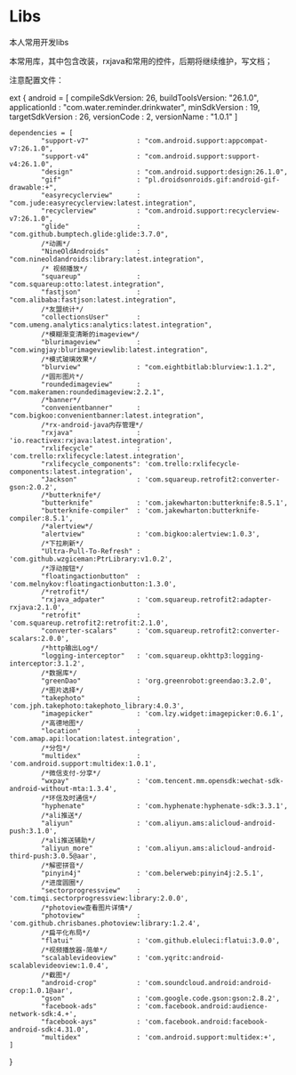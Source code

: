 # Libs
本人常用开发libs

本常用库，其中包含改装，rxjava和常用的控件，后期将继续维护，写文档；


注意配置文件：


ext {
    android = [
            compileSdkVersion: 26,
            buildToolsVersion: "26.1.0",
            applicationId    : "com.water.reminder.drinkwater",
            minSdkVersion    : 19,
            targetSdkVersion : 26,
            versionCode      : 2,
            versionName      : "1.0.1"
    ]

    dependencies = [
            "support-v7"            : "com.android.support:appcompat-v7:26.1.0",
            "support-v4"            : "com.android.support:support-v4:26.1.0",
            "design"                : "com.android.support:design:26.1.0",
            "gif"                   : "pl.droidsonroids.gif:android-gif-drawable:+",
            "easyrecyclerview"      : "com.jude:easyrecyclerview:latest.integration",
            "recyclerview"          : "com.android.support:recyclerview-v7:26.1.0",
            "glide"                 : "com.github.bumptech.glide:glide:3.7.0",
            /*动画*/
            "NineOldAndroids"       : "com.nineoldandroids:library:latest.integration",
            /* 视频播放*/
            "squareup"              : "com.squareup:otto:latest.integration",
            "fastjson"              : "com.alibaba:fastjson:latest.integration",
            /*友盟统计*/
            "collectionsUser"       : "com.umeng.analytics:analytics:latest.integration",
            /*模糊渐变清晰的imageview*/
            "blurimageview"         : "com.wingjay:blurimageviewlib:latest.integration",
            /*模式玻璃效果*/
            "blurview"              : "com.eightbitlab:blurview:1.1.2",
            /*圆形图片*/
            "roundedimageview"      : "com.makeramen:roundedimageview:2.2.1",
            /*banner*/
            "convenientbanner"      : "com.bigkoo:convenientbanner:latest.integration",
            /*rx-android-java内存管理*/
            "rxjava"                : 'io.reactivex:rxjava:latest.integration',
            "rxlifecycle"           : 'com.trello:rxlifecycle:latest.integration',
            "rxlifecycle_components": 'com.trello:rxlifecycle-components:latest.integration',
            "Jackson"               : 'com.squareup.retrofit2:converter-gson:2.0.2',
            /*butterknife*/
            "butterknife"           : 'com.jakewharton:butterknife:8.5.1',
            "butterknife-compiler"  : 'com.jakewharton:butterknife-compiler:8.5.1',
            /*alertview*/
            "alertview"             : 'com.bigkoo:alertview:1.0.3',
            /*下拉刷新*/
            "Ultra-Pull-To-Refresh" : 'com.github.wzgiceman:PtrLibrary:v1.0.2',
            /*浮动按钮*/
            "floatingactionbutton"  : 'com.melnykov:floatingactionbutton:1.3.0',
            /*retrofit*/
            "rxjava_adpater"        : 'com.squareup.retrofit2:adapter-rxjava:2.1.0',
            "retrofit"              : 'com.squareup.retrofit2:retrofit:2.1.0',
            "converter-scalars"     : 'com.squareup.retrofit2:converter-scalars:2.0.0',
            /*http输出Log*/
            "logging-interceptor"   : 'com.squareup.okhttp3:logging-interceptor:3.1.2',
            /*数据库*/
            "greenDao"              : 'org.greenrobot:greendao:3.2.0',
            /*图片选择*/
            "takephoto"             : 'com.jph.takephoto:takephoto_library:4.0.3',
            "imagepicker"           : 'com.lzy.widget:imagepicker:0.6.1',
            /*高德地图*/
            "location"              : 'com.amap.api:location:latest.integration',
            /*分包*/
            "multidex"              : 'com.android.support:multidex:1.0.1',
            /*微信支付-分享*/
            "wxpay"                 : 'com.tencent.mm.opensdk:wechat-sdk-android-without-mta:1.3.4',
            /*环信及时通信*/
            "hyphenate"             : 'com.hyphenate:hyphenate-sdk:3.3.1',
            /*ali推送*/
            "aliyun"                : 'com.aliyun.ams:alicloud-android-push:3.1.0',
            /*ali推送辅助*/
            "aliyun_more"           : 'com.aliyun.ams:alicloud-android-third-push:3.0.5@aar',
            /*解密拼音*/
            "pinyin4j"              : 'com.belerweb:pinyin4j:2.5.1',
            /*进度圆圈*/
            "sectorprogressview"    : 'com.timqi.sectorprogressview:library:2.0.0',
            /*photoview查看图片详情*/
            "photoview"             : 'com.github.chrisbanes.photoview:library:1.2.4',
            /*扁平化布局*/
            "flatui"                : 'com.github.eluleci:flatui:3.0.0',
            /*视频播放器-简单*/
            "scalablevideoview"     : 'com.yqritc:android-scalablevideoview:1.0.4',
            /*截图*/
            "android-crop"          : 'com.soundcloud.android:android-crop:1.0.1@aar',
            "gson"                  : 'com.google.code.gson:gson:2.8.2',
            "facebook-ads"          : 'com.facebook.android:audience-network-sdk:4.+',
            "facebook-ays"          : 'com.facebook.android:facebook-android-sdk:4.31.0',
            "multidex"              : 'com.android.support:multidex:+',
    ]

}
